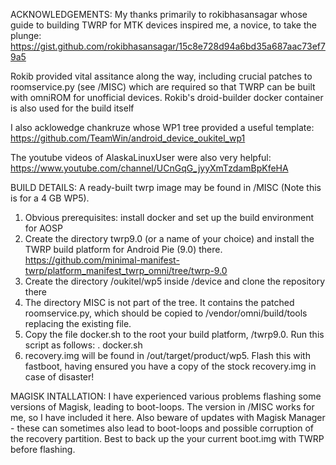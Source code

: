ACKNOWLEDGEMENTS: My thanks primarily to rokibhasansagar whose guide to building TWRP for MTK devices inspired me, a novice, to take the plunge:
https://gist.github.com/rokibhasansagar/15c8e728d94a6bd35a687aac73ef79a5

Rokib provided vital assitance along the way, including crucial patches to roomservice.py (see /MISC) which are required so that TWRP can be built with omniROM for unofficial devices. Rokib's droid-builder docker container is also used for the build itself

I also acklowedge chankruze whose WP1 tree provided a useful template: https://github.com/TeamWin/android_device_oukitel_wp1

The youtube videos of AlaskaLinuxUser were also very helpful: https://www.youtube.com/channel/UCnGqG_jyyXmTzdamBpKfeHA

BUILD DETAILS: A ready-built twrp image may be found in /MISC (Note this is for a 4 GB WP5). 
1) Obvious prerequisites: install docker and set up the build environment for AOSP 
2) Create the directory twrp9.0 (or a name of your choice) and install the TWRP build platform for Android Pie (9.0) there. 
https://github.com/minimal-manifest-twrp/platform_manifest_twrp_omni/tree/twrp-9.0
3) Create the directory /oukitel/wp5 inside /device and clone the repository there
4) The directory MISC is not part of the tree. It contains the patched roomservice.py, which should be copied to /vendor/omni/build/tools replacing the existing file.
5) Copy the file docker.sh to the root your build platform, /twrp9.0. Run this script as follows: . docker.sh 
6) recovery.img will be found in /out/target/product/wp5. Flash this with fastboot, having ensured you have a copy of the stock recovery.img in case of disaster!

MAGISK INTALLATION: I have experienced various problems flashing some versions of Magisk, leading to boot-loops. The version in /MISC works for me, so I have included it here. Also beware of updates with Magisk Manager - these can sometimes also lead to boot-loops and possible corruption of the recovery partition. Best to back up the your current boot.img with TWRP before flashing.
